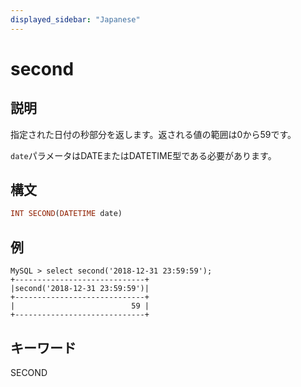 ```yaml
---
displayed_sidebar: "Japanese"
---
```


# second

## 説明

指定された日付の秒部分を返します。返される値の範囲は0から59です。

`date`パラメータはDATEまたはDATETIME型である必要があります。

## 構文

```Haskell
INT SECOND(DATETIME date)
```

## 例

```Plain Text
MySQL > select second('2018-12-31 23:59:59');
+-----------------------------+
|second('2018-12-31 23:59:59')|
+-----------------------------+
|                          59 |
+-----------------------------+
```

## キーワード

SECOND
